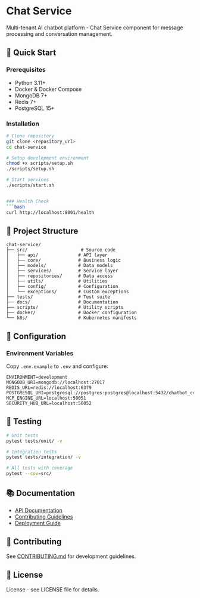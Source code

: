 # Chat Service

Multi-tenant AI chatbot platform - Chat Service component for message processing and conversation management.

## 🚀 Quick Start

### Prerequisites
- Python 3.11+
- Docker & Docker Compose
- MongoDB 7+
- Redis 7+
- PostgreSQL 15+

### Installation
```bash
# Clone repository
git clone <repository_url>
cd chat-service

# Setup development environment
chmod +x scripts/setup.sh
./scripts/setup.sh

# Start services
./scripts/start.sh


### Health Check
```bash
curl http://localhost:8001/health
```

## 📁 Project Structure
```
chat-service/
├── src/                    # Source code
│   ├── api/               # API layer
│   ├── core/              # Business logic
│   ├── models/            # Data models
│   ├── services/          # Service layer
│   ├── repositories/      # Data access
│   ├── utils/             # Utilities
│   ├── config/            # Configuration
│   └── exceptions/        # Custom exceptions
├── tests/                 # Test suite
├── docs/                  # Documentation
├── scripts/               # Utility scripts
├── docker/                # Docker configuration
└── k8s/                   # Kubernetes manifests
```

## 🔧 Configuration

### Environment Variables
Copy `.env.example` to `.env` and configure:

```env
ENVIRONMENT=development
MONGODB_URI=mongodb://localhost:27017
REDIS_URL=redis://localhost:6379
POSTGRESQL_URI=postgresql://postgres:postgres@localhost:5432/chatbot_config
MCP_ENGINE_URL=localhost:50051
SECURITY_HUB_URL=localhost:50052
```

## 🧪 Testing
```bash
# Unit tests
pytest tests/unit/ -v

# Integration tests
pytest tests/integration/ -v

# All tests with coverage
pytest --cov=src/
```

## 📚 Documentation
- [API Documentation](docs/API.md)
- [Contributing Guidelines](docs/CONTRIBUTING.md)
- [Deployment Guide](docs/DEPLOYMENT.md)

## 🤝 Contributing
See [CONTRIBUTING.md](docs/CONTRIBUTING.md) for development guidelines.

## 📄 License
License - see LICENSE file for details.
